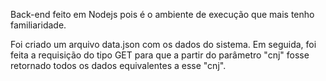Back-end feito em Nodejs pois é o ambiente de execução que mais tenho familiaridade.

Foi criado um arquivo data.json com os dados do sistema. Em seguida, foi feita a requisição do tipo GET para que a partir do parâmetro "cnj" fosse retornado todos os dados equivalentes a esse "cnj". 
